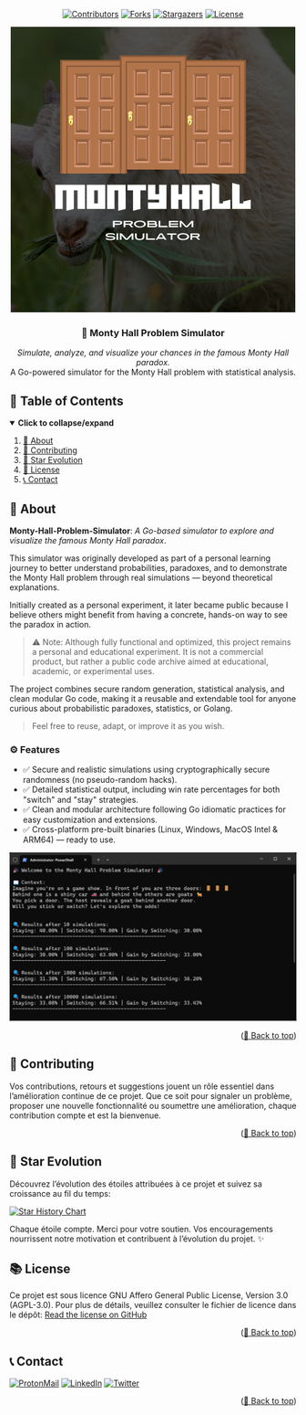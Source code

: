 <div id="top" align="center">

<!-- Shields Header -->
[![Contributors][contributors-shield]](https://github.com/franckferman/Monty-Hall-Problem-Simulator/graphs/contributors)
[![Forks][forks-shield]](https://github.com/franckferman/Monty-Hall-Problem-Simulator/network/members)
[![Stargazers][stars-shield]](https://github.com/franckferman/Monty-Hall-Problem-Simulator/stargazers)
[![License][license-shield]](https://github.com/franckferman/Monty-Hall-Problem-Simulator/blob/stable/LICENSE)

<!-- Logo -->
<a href="https://github.com/franckferman/Monty-Hall-Problem-Simulator">
  <img src="https://raw.githubusercontent.com/franckferman/Monty-Hall-Problem-Simulator/refs/heads/stable/docs/github/graphical_resources/Logo-Monty-Hall-Problem-Simulator.png" alt="Monty-Hall-Problem-Simulator Logo" width="auto" height="auto">
</a>

<!-- Title & Tagline -->
<h3 align="center">🚪 Monty Hall Problem Simulator</h3>
<p align="center">
    <em>Simulate, analyze, and visualize your chances in the famous Monty Hall paradox.</em>
    <br>
    A Go-powered simulator for the Monty Hall problem with statistical analysis.
</p>

</div>

## 📜 Table of Contents

<details open>
  <summary><strong>Click to collapse/expand</strong></summary>
  <ol>
    <li><a href="#-about">📖 About</a></li>
    <li><a href="#-contributing">🤝 Contributing</a></li>
    <li><a href="#-star-evolution">🌠 Star Evolution</a></li>
    <li><a href="#-license">📜 License</a></li>
    <li><a href="#-contact">📞 Contact</a></li>
  </ol>
</details>

## 📖 About

**Monty-Hall-Problem-Simulator**: _A Go-based simulator to explore and visualize the famous Monty Hall paradox_.

This simulator was originally developed as part of a personal learning journey to better understand probabilities, paradoxes, and to demonstrate the Monty Hall problem through real simulations — beyond theoretical explanations.

Initially created as a personal experiment, it later became public because I believe others might benefit from having a concrete, hands-on way to see the paradox in action.

> ⚠️ Note: Although fully functional and optimized, this project remains a personal and educational experiment.
> It is not a commercial product, but rather a public code archive aimed at educational, academic, or experimental uses.

The project combines secure random generation, statistical analysis, and clean modular Go code, making it a reusable and extendable tool for anyone curious about probabilistic paradoxes, statistics, or Golang.

> Feel free to reuse, adapt, or improve it as you wish.

### ⚙️ Features

- ✅ Secure and realistic simulations using cryptographically secure randomness (no pseudo-random hacks).
- ✅ Detailed statistical output, including win rate percentages for both "switch" and "stay" strategies.
- ✅ Clean and modular architecture following Go idiomatic practices for easy customization and extensions.
- ✅ Cross-platform pre-built binaries (Linux, Windows, MacOS Intel & ARM64) — ready to use.

<p align="center">
  <img src="https://raw.githubusercontent.com/franckferman/Monty-Hall-Problem-Simulator/refs/heads/stable/docs/github/graphical_resources/Screenshot-Monty-Hall-Problem-Simulator-Demo.png" alt="Monty-Hall-Problem-Simulator Demo Screenshot" width="auto" height="auto">
</p>

<p align="right">(<a href="#top">🔼 Back to top</a>)</p>

## 🤝 Contributing

Vos contributions, retours et suggestions jouent un rôle essentiel dans l’amélioration continue de ce projet. Que ce soit pour signaler un problème, proposer une nouvelle fonctionnalité ou soumettre une amélioration, chaque contribution compte et est la bienvenue.

<p align="right">(<a href="#top">🔼 Back to top</a>)</p>

## 🌠 Star Evolution

Découvrez l’évolution des étoiles attribuées à ce projet et suivez sa croissance au fil du temps:

<a href="https://star-history.com/#franckferman/Monty-Hall-Problem-Simulator&Timeline">
  <picture>
    <source media="(prefers-color-scheme: dark)" srcset="https://api.star-history.com/svg?repos=franckferman/Monty-Hall-Problem-Simulator&type=Timeline&theme=dark" />
    <img alt="Star History Chart" src="https://api.star-history.com/svg?repos=franckferman/Monty-Hall-Problem-Simulator&type=Timeline" />
  </picture>
</a>

Chaque étoile compte. Merci pour votre soutien. Vos encouragements nourrissent notre motivation et contribuent à l’évolution du projet. ✨

## 📚 License

Ce projet est sous licence GNU Affero General Public License, Version 3.0 (AGPL-3.0). Pour plus de détails, veuillez consulter le fichier de licence dans le dépôt: [Read the license on GitHub](https://github.com/franckferman/Monty-Hall-Problem-Simulator/blob/stable/LICENSE)

<p align="right">(<a href="#top">🔼 Back to top</a>)</p>

## 📞 Contact

[![ProtonMail][protonmail-shield]](mailto:contact@franckferman.fr) 
[![LinkedIn][linkedin-shield]](https://www.linkedin.com/in/franckferman)
[![Twitter][twitter-shield]](https://www.twitter.com/franckferman)

<p align="right">(<a href="#top">🔼 Back to top</a>)</p>

<!-- MARKDOWN LINKS & IMAGES -->
<!-- https://www.markdownguide.org/basic-syntax/#reference-style-links -->
[contributors-shield]: https://img.shields.io/github/contributors/franckferman/Monty-Hall-Problem-Simulator.svg?style=for-the-badge
[contributors-url]: https://github.com/franckferman/Monty-Hall-Problem-Simulator/graphs/contributors
[forks-shield]: https://img.shields.io/github/forks/franckferman/Monty-Hall-Problem-Simulator.svg?style=for-the-badge
[forks-url]: https://github.com/franckferman/Monty-Hall-Problem-Simulator/network/members
[stars-shield]: https://img.shields.io/github/stars/franckferman/Monty-Hall-Problem-Simulator.svg?style=for-the-badge
[stars-url]: https://github.com/franckferman/Monty-Hall-Problem-Simulator/stargazers
[license-shield]: https://img.shields.io/github/license/franckferman/Monty-Hall-Problem-Simulator.svg?style=for-the-badge
[license-url]: https://github.com/franckferman/Monty-Hall-Problem-Simulator/blob/stable/LICENSE
[protonmail-shield]: https://img.shields.io/badge/ProtonMail-8B89CC?style=for-the-badge&logo=protonmail&logoColor=blueviolet
[linkedin-shield]: https://img.shields.io/badge/-LinkedIn-black.svg?style=for-the-badge&logo=linkedin&colorB=blue
[twitter-shield]: https://img.shields.io/badge/-Twitter-black.svg?style=for-the-badge&logo=twitter&colorB=blue
